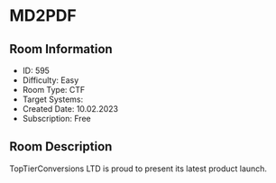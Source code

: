 ﻿# MD2PDF

## Room Information
- ID: 595
- Difficulty: Easy
- Room Type: CTF
- Target Systems: 
- Created Date: 10.02.2023
- Subscription: Free

## Room Description
TopTierConversions LTD is proud to present its latest product launch.
